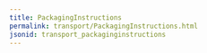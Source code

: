 ```yaml
---
title: PackagingInstructions
permalink: transport/PackagingInstructions.html
jsonid: transport_packaginginstructions
---
```

